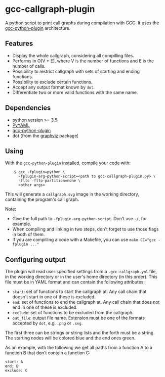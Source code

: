 # gcc-callgraph-plugin

A python script to print call graphs during compilation with GCC. It uses the
[gcc-python-plugin](https://github.com/davidmalcolm/gcc-python-plugin)
architecture.

## Features

- Display the whole callgraph, considering all compilling files.
- Performs in O(V + E), where V is the number of functions and E is the number
  of calls.
- Possibility to restrict callgraph with sets of starting and ending functions.
- Possibility to exclude certain functions.
- Accept any output format known by `dot`.
- Differentiate two or more valid functions with the same name.

## Dependencies 

- python version >= 3.5
- [PyYAML](https://pyyaml.org/)
- [gcc-python-plugin](https://github.com/davidmalcolm/gcc-python-plugin)
- dot (from the [graphviz](https://www.graphviz.org/) package)

## Using

With the `gcc-python-plugin` installed, compile your code with:

```
    $ gcc -fplugin=python \
	  -fplugin-arg-python-script=<path to gcc-callgraph-plugin.py> \
	  -flto -flto-partition=none \
	  <other args>
```

This will generate a `callgraph.svg` image in the working directory, containing
the program's call graph.

Note:
- Give the full path to `-fplugin-arg-python-script`. Don't use `~/`, for
  example.
- When compiling and linking in two steps, don't forget to use those flags in
  both of them.
- If you are compilling a code with a Makefile, you can use `make CC="gcc
  -fplugin ..."`

## Configuring output

The plugin will read user specified settings from a `.gcc-callgraph.yml` file,
in the working directory or in the user's home directory (in this order). This
file must be in YAML format and can contain the following attributes:

- `start`: set of functions to start the callgraph at. Any call chain that
	   doesn't start in one of these is excluded.
- `end`: set of functions to end the callgraph at. Any call chain that does not
	 end in one of these is excluded.
- `exclude`: set of functions to be excluded from the callgraph.
- `out_file`: output file name. Extension must be one of the formats accepted by
	      `dot`, e.g. `.png` or `.svg`.

The first three can be strings or string lists and the forth must be a string.
The starting nodes will be colored blue and the end ones green.

As an example, with the following we get all paths from a function A to a
function B that don't contain a function C:

```
start: A
end: B
exclude: C
```

